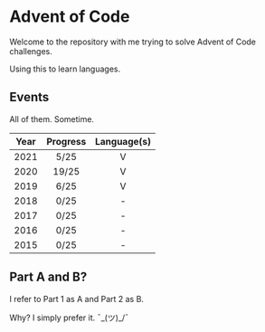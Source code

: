 
# Advent of Code

Welcome to the repository with me trying to solve Advent of Code challenges.

Using this to learn languages. 

## Events

All of them. Sometime.

|  Year  |  Progress   |  Language(s)  |
|:------:|:-----------:|:-------------:|
|  2021  |     5/25    |   V           |
|  2020  |    19/25    |   V           |
|  2019  |     6/25    |   V           |
|  2018  |     0/25    |   -           |
|  2017  |     0/25    |   -           |
|  2016  |     0/25    |   -           |
|  2015  |     0/25    |   -           |


## Part A and B?

I refer to Part 1 as A and Part 2 as B.

Why? I simply prefer it. ¯\_(ツ)_/¯
